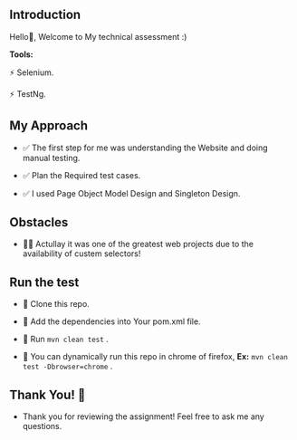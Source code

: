 ## Introduction
Hello👋, Welcome to My technical assessment :)

**Tools:**


  
  
  ⚡ Selenium.

  
  ⚡ TestNg.

## My Approach

- ✅ The first step for me was understanding the Website and doing manual testing.

- ✅ Plan the Required test cases.

- ✅ I used Page Object Model Design and Singleton Design.

  
## Obstacles

- 😮‍💨 Actullay it was one of the greatest web projects due to the availability of custem selectors!



  
## Run the test

- 💪 Clone this repo.

- 💪 Add the dependencies into Your pom.xml file.
  
- 💪 Run ```mvn clean test``` .

- 💪 You can dynamically run this repo in chrome of firefox, **Ex:** ```mvn clean test -Dbrowser=chrome```  .






## Thank You! 🥳
- Thank you for reviewing the assignment! Feel free to ask me any questions.
